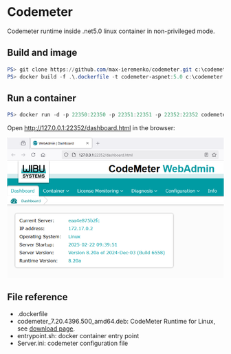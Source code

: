 # Codemeter

Codemeter runtime inside .net5.0 linux container in non-privileged mode.

## Build and image

```powershell
PS> git clone https://github.com/max-ieremenko/codemeter.git c:\codemeter
PS> docker build -f .\.dockerfile -t codemeter-aspnet:5.0 c:\codemeter
```

## Run a container

```powershell
PS> docker run -d -p 22350:22350 -p 22351:22351 -p 22352:22352 codemeter-aspnet:5.0
```

Open http://127.0.0.1:22352/dashboard.html in the browser:

![img](https://github.com/max-ieremenko/codemeter/blob/main/docs/http-web-admin.png)

## File reference

* .dockerfile
* codemeter_7.20.4396.500_amd64.deb: CodeMeter Runtime for Linux, see [download page](https://www.wibu.com/support/user/user-software.html).
* entrypoint.sh: docker container entry point
* Server.ini: codemeter configuration file